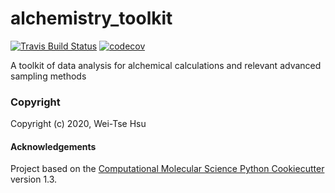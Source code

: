 alchemistry_toolkit
==============================
[//]: # (Badges)
[![Travis Build Status](https://travis-ci.com/wehs7661/alchemistry_toolkit.svg?branch=master)](https://travis-ci.com/wehs7661/alchemistry_toolkit)
[![codecov](https://codecov.io/gh/wehs7661/alchemistry_toolkit/branch/master/graph/badge.svg)](https://codecov.io/gh/wehs7661/alchemistry_toolkit)

A toolkit of data analysis for alchemical calculations and relevant advanced sampling methods

### Copyright

Copyright (c) 2020, Wei-Tse Hsu


#### Acknowledgements
 
Project based on the 
[Computational Molecular Science Python Cookiecutter](https://github.com/molssi/cookiecutter-cms) version 1.3.
